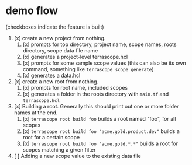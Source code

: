 # demo flow

(checkboxes indicate the feature is built)

1. [x] create a new project from nothing.
   1. [x] prompts for top directory, project name, scope names, roots directory,
      scope data file name
   2. [x] generates a project-level terrascope.hcl
   3. [x] prompts for some sample scope values (this can also be its own command,
      something like `terrascope scope generate`)
   4. [x] generates a data.hcl
2. [x] create a new root from nothing.
   1. [x] prompts for root name, included scopes
   2. [x] generates a folder in the roots directory with `main.tf` and
      `terrascope.hcl`
3. [x] Building a root. Generally this should print out one or more folder names
   at the end.
   1. [x] `terrascope root build foo`
      builds a root named "foo", for all scopes
   2. [x] `terrascope root build foo "acme.gold.product.dev"`
      builds a root for a certain scope
   3. [x] `terrascope root build foo "acme.gold.*.*"`
      builds a root for scopes matching a given filter
4. [ ] Adding a new scope value to the existing data file
